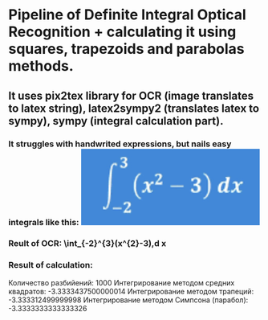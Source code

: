 # Pipeline of Definite Integral Optical Recognition + calculating it using squares, trapezoids and parabolas methods.
## It uses pix2tex library for OCR (image translates to latex string), latex2sympy2 (translates latex to sympy), sympy (integral calculation part).
### It struggles with handwrited expressions, but nails easy integrals like this: ![Simple Definite Integral](https://github.com/0STG0T/def-integral-ocr-calculator/blob/main/images/Screenshot%202024-03-18%20at%2013.37.54.png?raw=true)
### Reult of OCR: \int_{-2}^{3}(x^{2}-3)\,d x
### Result of calculation: 
Количество разбийений: 1000
Интегрирование методом средних квадратов: -3.3333437500000014
Интегрирование методом трапеций: -3.333312499999998
Интегрирование методом Симпсона (парабол): -3.3333333333333326
